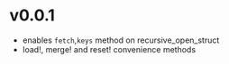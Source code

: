 # v0.0.1
- enables `fetch`,`keys` method on recursive_open_struct
- load!, merge! and reset! convenience methods 
